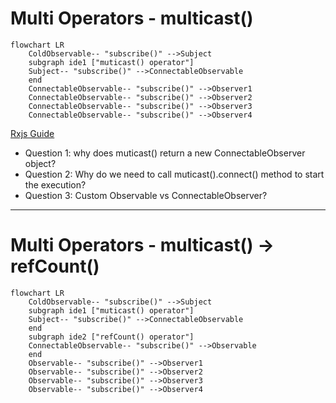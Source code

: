 # Multi Operators - multicast()

```mermaid {scale: 0.7}
flowchart LR
    ColdObservable-- "subscribe()" -->Subject
    subgraph ide1 ["muticast() operator"]
    Subject-- "subscribe()" -->ConnectableObservable
    end
    ConnectableObservable-- "subscribe()" -->Observer1
    ConnectableObservable-- "subscribe()" -->Observer2
    ConnectableObservable-- "subscribe()" -->Observer3
    ConnectableObservable-- "subscribe()" -->Observer4
```
[Rxjs Guide](https://rxjs.dev/guide/subject#multicasted-observables)

- Question 1: why does muticast() return a new ConnectableObserver object?
- Question 2: Why do we need to call muticast().connect() method to start the execution?
- Question 3: Custom Observable vs ConnectableObserver?

<!--
1. Q1 - 首先来看第一个操作符， multicast(), 如果它会新建subject，将subject订阅上游observable，最后它会返回一个connectableObservable(就是rxjs提供的一observable子类),用于下游的observer对象去订阅，实现多播，那大家会有一个疑问：为什么还有返回一个observable对象呢，Subject本身就是一个observable对象，observer对象可以直接定义它就好了。
2. Q1 Answer - 我们再看前面的subject例子中，可以看到，我们可以直接调用subject对象的next()，complete()方法。 如果multicast()操作符直接返回subject对象，那在我们的业务代码中也可以调用这些方法，它们会直接讲整个数据流更新为终结状态。这往往会引发不可预期的问题，所以，多播操作符会返回一个新的订阅了subject对象的observable对象来给我使用。
3. Q2 - 为什么需要调用connectableObservable对象的connect()方法。 只有在调用这个方法后，Subject对象才会正在去订阅上游的源头observable对象，才会让整个数据流流动起来。 这么做的意义是，控制数据流动的时机， 可以控制只在有observer对象订阅了，subject对象再去订阅上游，否则，是无意义的。
4. Q3 - 那必须一定要使用这个默认返回的connectableobservable吗，不是的，如果我们需要有一个自定义的observerable，我们可以自己定义，multicast(subject, selector) 操作符实际提供了两个参数， 第一个参数是必填的，第二是一个”函数“，它是选填的。 如果指定了第二个参数，就说明，我们有定制的observerable。
5. Q3 - 这个selector函数，只有一个参数用来接收subject对象，它最终需要返回一个新的订阅了subject的observable对象。那有什么意义呢， 有一个observable的”三角关系问题“就可以通过这种方式来解决。 三角关系问题是，一个coldobserverable对象， 一个coldobservable.pipe(dealy(1000)) 对象， 一个合并了前两个observable对象的observable对象，问题是第一个coldobservable对象会被订阅两次，发送两遍数据，在具体业务场景中，这是完全没有必要的，那就可以通过这个selector函数通过中介subject对象来解决。
6. subject对象用来订阅coldobservable对象一次，所以保证了coldobservable不会被订阅多次，同时使用subject最为中介人，与另外两个observable对象组成三角关系，因为subject是hot observerable，可以实时的将数据发送给他俩就没有问题了，最终，selector函数返回最终合并的参数。
-->

---

# Multi Operators - multicast() -> refCount()

```mermaid {scale: 0.7}
flowchart LR
    ColdObservable-- "subscribe()" -->Subject
    subgraph ide1 ["muticast() operator"]
    Subject-- "subscribe()" -->ConnectableObservable
    end
    subgraph ide2 ["refCount() operator"]
    ConnectableObservable-- "subscribe()" -->Observable
    end
    Observable-- "subscribe()" -->Observer1
    Observable-- "subscribe()" -->Observer2
    Observable-- "subscribe()" -->Observer3
    Observable-- "subscribe()" -->Observer4
```
<!--
1. 那直接使用multicast()返回的connectableobservable对象看起来好麻烦，有没有一种机制，可以自动检测到当有observer订阅的时候，就自动的将subject对象订阅到上游的observable对象呢，并且在没有observer对象时候，就自动将subject对象退订呢。
2. 就是使用refCount()函数，就可以实现这种机制，它是connectableobservable对象的方法，调用后会返回一个新普通的observable对象，再用于下游的observer对象来订阅。
-->